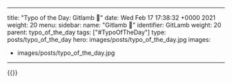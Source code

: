 
---
title: "Typo of the Day: Gitlamb 🐑"
date: Wed Feb 17 17:38:32 +0000 2021
weight: 20
menu:
  sidebar:
    name: "Gitlamb 🐑"
    identifier: GitLamb
    weight: 20
    parent: typo_of_the_day
tags: ["#TypoOfTheDay"]
type: posts/typo_of_the_day
hero: images/posts/typo_of_the_day.jpg
images:
- images/posts/typo_of_the_day.jpg
---


{{<tweet user="mariatta" id="1362094090708422657">}}


